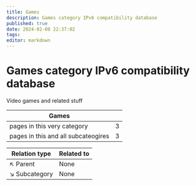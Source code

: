 ```yaml
---
title: Games
description: Games category IPv6 compatibility database
published: true
date: 2024-02-08 22:37:02 
tags:
editor: markdown
---
```


# Games category IPv6 compatibility database


Video games and related stuff


| Games   |   |
| - | - |
| pages in this very category | 3 |
| pages in this and all subcateogires | 3 |

| Relation type | Related to |
| - | - |
| :arrow_upper_left: Parent | None |
| :arrow_lower_right: Subcategory | None |